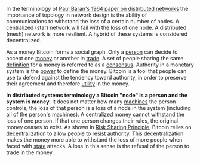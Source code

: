 In the terminology of [Paul Baran's 1964 paper on distributed networks](http://web.cs.ucla.edu/classes/cs217/Baran64.pdf) the importance of topology in network design is the ability of communications to withstand the loss of a certain number of nodes. A centralized (star) network will fail with the loss of one node. A distributed (mesh) network is more resilient. A hybrid of these systems is considered decentralized.

As a money Bitcoin forms a social graph. Only a [person](Glossary#person) can decide to accept one [money](Money-Taxonomy) or another in [trade](Glossary#trade). A set of people sharing the same [definition](Glossary#consensus-rules) for a money is referred to as a [consensus](Glossary#consensus). Authority in a monetary system is the [power](Glossary#power) to define the money. Bitcoin is a tool that people can use to defend against the tendency toward authority, in order to preserve their agreement and therefore [utility](Glossary#utility) in the money.

**In distributed systems terminology a Bitcoin "node" is a person and the system is money.** It does not matter how many [machines](Glossary#machine) the person controls, the loss of that person is a loss of a node in the system (including all of the person's machines). A centralized money cannot withstand the loss of one person. If that one person changes their rules, the original money ceases to exist. As shown in [Risk Sharing Principle](Risk-Sharing-Principle), Bitcoin relies on [decentralization](Glossary#decentralization) to allow people to [resist](Axiom-of-Resistance) authority. This decentralization makes the money more able to withstand the loss of more people when faced with [state](Glossary#state) attacks. A loss in this sense is the refusal of the person to trade in the money.
